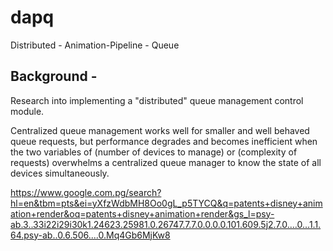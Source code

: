 # dapq
Distributed - Animation-Pipeline - Queue

##  Background -
Research into implementing a "distributed" queue management control module.

Centralized queue management works well for smaller and well behaved queue requests, but performance degrades and becomes inefficient when the two variables of (number of devices to manage) or (complexity of requests) overwhelms a centralized queue manager to know the state of all devices simultaneously.

https://www.google.com.pg/search?hl=en&tbm=pts&ei=yXfzWdbMH8Oo0gL_p5TYCQ&q=patents+disney+animation+render&oq=patents+disney+animation+render&gs_l=psy-ab.3..33i22i29i30k1.24623.25981.0.26747.7.7.0.0.0.0.101.609.5j2.7.0....0...1.1.64.psy-ab..0.6.506....0.Mq4Gb6MjKw8

